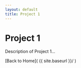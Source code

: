 ```yaml
---
layout: default
title: Project 1
---
```


# Project 1

Description of Project 1...

[Back to Home]( {{ site.baseurl }}/ )
